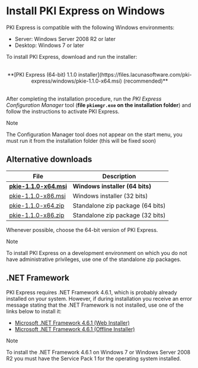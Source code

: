 ﻿# Install PKI Express on Windows

PKI Express is compatible with the following Windows environments:

* Server: Windows Server 2008 R2 or later
* Desktop: Windows 7 or later

To install PKI Express, download and run the installer:

<br />
<center>
**[PKI Express (64-bit) 1.1.0 installer](https://files.lacunasoftware.com/pki-express/windows/pkie-1.1.0-x64.msi) (recommended)**
</center>
<br />

After completing the installation procedure, run the *PKI Express Configuration Manager* tool (**file `pkiemgr.exe` on the installation folder**)
and follow the instructions to activate PKI Express.

> [!NOTE]
> The Configuration Manager tool does not appear on the start menu, you must run it from the installation folder (this will be fixed soon)

## Alternative downloads

File                                                                                              | Description
------------------------------------------------------------------------------------------------- | ------------------
**[pkie-1.1.0-x64.msi](https://files.lacunasoftware.com/pki-express/windows/pkie-1.1.0-x64.msi)** | **Windows installer (64 bits)**
[pkie-1.1.0-x86.msi](https://files.lacunasoftware.com/pki-express/windows/pkie-1.1.0-x86.msi)     | Windows installer (32 bits)
[pkie-1.1.0-x64.zip](https://files.lacunasoftware.com/pki-express/windows/pkie-1.1.0-x64.zip)     | Standalone zip package (64 bits)
[pkie-1.1.0-x86.zip](https://files.lacunasoftware.com/pki-express/windows/pkie-1.1.0-x86.zip)     | Standalone zip package (32 bits)

Whenever possible, choose the 64-bit version of PKI Express.

> [!NOTE]
> To install PKI Express on a development environment on which you do not have administrative privileges, use one of the standalone zip packages.

## .NET Framework

PKI Express requires .NET Framework 4.6.1, which is probably already installed on your system. However, if during installation
you receive an error message stating that the .NET Framework is not installed, use one of the links below to install it:

* [Microsoft .NET Framework 4.6.1 (Web Installer)](https://www.microsoft.com/en-us/download/details.aspx?id=49981)
* [Microsoft .NET Framework 4.6.1 (Offline Installer)](https://www.microsoft.com/en-us/download/details.aspx?id=49982)

> [!NOTE]
> To install the .NET Framework 4.6.1 on Windows 7 or Windows Server 2008 R2 you must have the Service Pack 1 for the operating system installed.
